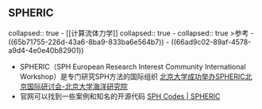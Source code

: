 ## SPHERIC
collapsed:: true
	- [[计算流体力学]]
	  collapsed:: true
		- collapsed:: true
		  >参考
			- ((65b71755-226d-43a6-8ba9-833ba6e564b7))
			- ((66ad9c02-89af-4578-a9d4-4e0e40b82901))
- SPHERIC（SPH European Research Interest Community International Workshop）是专门研究SPH方法的国际组织 [北京大学成功举办SPHERIC北京国际研讨会-北京大学海洋研究院](https://ocean.pku.edu.cn/info/1038/1194.htm)
- 官网可以找到一些案例和知名的开源代码 [SPH Codes | SPHERIC](https://www.spheric-sph.org/sph-projects-and-codes)